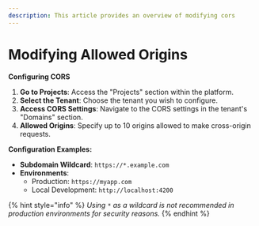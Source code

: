 ```yaml
---
description: This article provides an overview of modifying cors
---
```


# Modifying Allowed Origins

**Configuring CORS**

1. **Go to Projects**: Access the "Projects" section within the platform.
2. **Select the Tenant**: Choose the tenant you wish to configure.
3. **Access CORS Settings**: Navigate to the CORS settings in the tenant's "Domains" section.
4. **Allowed Origins**: Specify up to 10 origins allowed to make cross-origin requests.

**Configuration Examples:**

* **Subdomain Wildcard**: `https://*.example.com`
* **Environments**:
  * Production: `https://myapp.com`
  * Local Development: `http://localhost:4200`

{% hint style="info" %}
_Using `*` as a wildcard is not recommended in production environments for security reasons._
{% endhint %}
